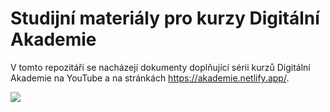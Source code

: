 # Studijní materiály pro kurzy Digitální Akademie

V tomto repozitáři se nacházejí dokumenty doplňující sérii kurzů Digitální Akademie na YouTube a na stránkách https://akademie.netlify.app/.

![](screenshot.png)

